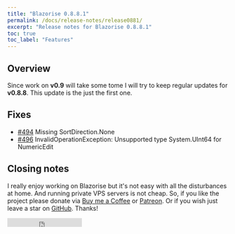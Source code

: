 ```yaml
---
title: "Blazorise 0.8.8.1"
permalink: /docs/release-notes/release0881/
excerpt: "Release notes for Blazorise 0.8.8.1"
toc: true
toc_label: "Features"
---
```


## Overview

Since work on **v0.9** will take some tome I will try to keep regular updates for **v0.8.8**. This update is the just the first one.

## Fixes

- [#494](https://github.com/stsrki/Blazorise/issues/494) Missing SortDirection.None
- [#496](https://github.com/stsrki/Blazorise/issues/496) InvalidOperationException: Unsupported type System.UInt64 for NumericEdit

## Closing notes

I really enjoy working on Blazorise but it's not easy with all the disturbances at home. And running private VPS servers is not cheap. So, if you like the project please donate via [Buy me a Coffee](https://www.buymeacoffee.com/mladenmacanovic) or [Patreon](https://www.patreon.com/mladenmacanovic). Or if you wish just leave a star on [GitHub](https://github.com/stsrki/Blazorise). Thanks!

<iframe src="https://ghbtns.com/github-btn.html?user=stsrki&repo=Blazorise&type=star&count=true" frameborder="0" scrolling="0" width="170px" height="20px"></iframe>